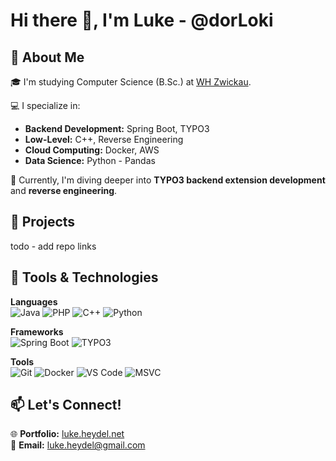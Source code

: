 # Hi there 👋, I'm Luke - @dorLoki

## 🚀 About Me

🎓 I'm studying Computer Science (B.Sc.) at [WH Zwickau](https://www.fh-zwickau.de/).

💻 I specialize in:
- **Backend Development:** Spring Boot, TYPO3
- **Low-Level:** C++, Reverse Engineering
- **Cloud Computing:** Docker, AWS
- **Data Science:** Python - Pandas

🌱 Currently, I'm diving deeper into **TYPO3 backend extension development** and **reverse engineering**.

## 🌟 Projects

todo - add repo links

## 🔧 Tools & Technologies

**Languages**  
![Java](https://img.shields.io/badge/-Java-000?&logo=java)
![PHP](https://img.shields.io/badge/-PHP-000?&logo=php)
![C++](https://img.shields.io/badge/-C++-000?&logo=c%2B%2B)
![Python](https://img.shields.io/badge/-Python-000?&logo=python)

**Frameworks**  
![Spring Boot](https://img.shields.io/badge/-Spring%20Boot-000?&logo=spring)
![TYPO3](https://img.shields.io/badge/-TYPO3-000?&logo=typo3)

**Tools**  
![Git](https://img.shields.io/badge/-Git-000?&logo=git)
![Docker](https://img.shields.io/badge/-Docker-000?&logo=docker)
![VS Code](https://img.shields.io/badge/-VS%20Code-000?&logo=visual-studio-code)
![MSVC](https://img.shields.io/badge/-MSVC-000?&logo=visual-studio)

## 📫 Let's Connect!

🌐 **Portfolio:** [luke.heydel.net](https://luke.heydel.net)  
📧 **Email:** luke.heydel@gmail.com  
